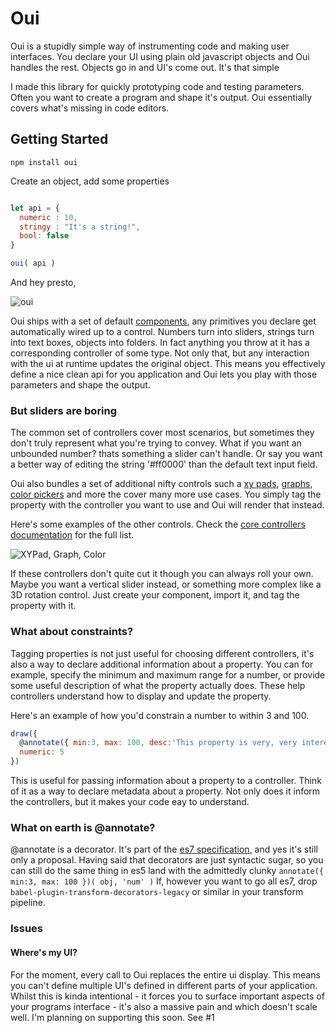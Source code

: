 # Oui

Oui is a stupidly simple way of instrumenting code and making user interfaces.
You declare your UI using plain old javascript objects and Oui handles the rest.
Objects go in and UI's come out. It's that simple

I made this library for quickly prototyping code and testing parameters. Often you
want to create a program and shape it's output. Oui essentially covers what's missing
in code editors.


## Getting Started

`npm install oui`

Create an object, add some properties
```javascript

let api = {
  numeric : 10,
  stringy : "It's a string!",
  bool: false
}

oui( api )
```

And hey presto,

![oui](http://g.recordit.co/RBXY4Q6JXN.gif)

Oui ships with a set of default [components](https://github.com/marklundin/core-controllers),
any primitives you declare get automatically wired up to a control. Numbers turn into sliders,
strings turn into text boxes, objects into folders. In fact anything you throw at it
has a corresponding controller of some type. Not only that, but any interaction with the ui
at runtime updates the original object. This means you effectively define a nice
clean api for you application and Oui lets you play with those parameters and shape
the output.


### But sliders are boring
The common set of controllers cover most scenarios, but sometimes they don't
truly represent what you're trying to convey. What if you want an unbounded number?
thats something a slider can't handle. Or say you want a better way of editing
the string '#ff0000' than the default text input field.

Oui also bundles a set of additional nifty controls such a [xy pads](http://marklundin.github.io/core-controllers/documentation/#XYPad), [graphs](http://marklundin.github.io/core-controllers/documentation/#Graph), [color pickers](http://marklundin.github.io/core-controllers/documentation/#ColorPicker)
and more the cover many more use cases. You simply tag the property with the controller
you want to use and Oui will render that instead.

Here's some examples of the other controls. Check the [core controllers
documentation](http://marklundin.github.io/core-controllers/documentation) for the full list.

![XYPad, Graph, Color](http://g.recordit.co/FCmMPYjuTn.gif)

If these controllers don't quite cut it though you can always roll your own. Maybe you
want a vertical slider instead, or something more complex like a 3D rotation control.
Just create your component, import it, and tag the property with it.


### What about constraints?
Tagging properties is not just useful for choosing different controllers, it's
also a way to declare additional information about a property. You can for example,
specify the minimum and maximum range for a number, or provide some useful description
of what the property actually does. These help controllers understand how to display
and update the property.

Here's an example of how you'd constrain a number to within 3 and 100.

```javascript
draw({
  @annotate({ min:3, max: 100, desc:'This property is very, very interesting' })
  numeric: 5
})
```

This is useful for passing information about a property to a controller. Think of
it as a way to declare metadata about a property. Not only does it inform the controllers, but
it makes your code eay to understand.


### What on earth is @annotate?
@annotate is a decorator. It's part of the [es7 specification](https://github.com/wycats/javascript-decorators),
and yes it's still only a proposal. Having said that decorators are just syntactic sugar,
so you can still do the same thing in es5 land with the admittedly clunky `annotate({ min:3, max: 100 })( obj, 'num' )`
If, however you want to go all es7, drop `babel-plugin-transform-decorators-legacy`
or similar in your transform pipeline.


### Issues

#### Where's my UI?
For the moment, every call to Oui replaces the entire ui display. This means you can't
define multiple UI's defined in different parts of your application. Whilst this is
kinda intentional - it forces you to surface important aspects of your programs interface -
it's also a massive pain and which doesn't scale well. I'm planning on supporting this soon.
See #1

